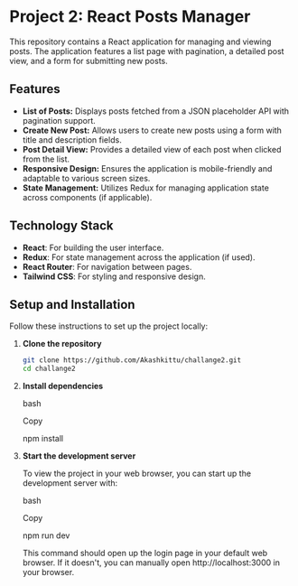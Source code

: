 # Project 2: React Posts Manager

This repository contains a React application for managing and viewing posts. The application features a list page with pagination, a detailed post view, and a form for submitting new posts.

## Features

- **List of Posts:** Displays posts fetched from a JSON placeholder API with pagination support.
- **Create New Post:** Allows users to create new posts using a form with title and description fields.
- **Post Detail View:** Provides a detailed view of each post when clicked from the list.
- **Responsive Design:** Ensures the application is mobile-friendly and adaptable to various screen sizes.
- **State Management:** Utilizes Redux for managing application state across components (if applicable).

## Technology Stack

- **React**: For building the user interface.
- **Redux**: For state management across the application (if used).
- **React Router**: For navigation between pages.
- **Tailwind CSS**: For styling and responsive design.

## Setup and Installation

Follow these instructions to set up the project locally:

1. **Clone the repository**

   ```bash
   git clone https://github.com/Akashkittu/challange2.git
   cd challange2

2. **Install dependencies**

     bash
     
     Copy
     
     npm install

3. **Start the development server**

     To view the project in your web browser, you can start up the development server with:
     
     bash
     
     Copy
     
     npm run dev
     
     This command should open up the login page in your default web browser. If it doesn't, you can manually open http://localhost:3000 in your browser.
